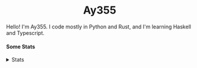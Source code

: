 <h1 align="center"><b>Ay355</b></h1>


Hello! I'm Ay355. I code mostly in Python and Rust, and I'm learning Haskell and Typescript.


#### Some Stats


<details>
<summary>Stats</summary>
<br>
 
<a href="https://github.com/Ay-355">
 <img align="center" src="https://github-readme-stats.vercel.app/api?username=Ay-355&theme=tokyonight&show_icons=true&count_private=true&hide_border=true" />
</a><a href="https://github.com/Ay-355">
  <img align="center" src="https://github-readme-stats.vercel.app/api/top-langs/?username=Ay-355&hide=toml,yaml,cmake&layout=compact&langs_count=8&theme=tokyonight&hide_border=true" />
</a>

 
&nbsp; <!-- Space character to put some space between the different stat types. -->

 
<!--START_SECTION:waka-->
**🐱 My GitHub Data** 

> 🏆 3 Contributions in the Year 2022
 > 
> 📦 1.7 kB Used in GitHub's Storage 
 > 
> 🚫 Not Opted to Hire
 > 
> 📜 13 Public Repositories 
 > 
> 🔑 3 Private Repositories  
 > 
**I'm a Night 🦉** 

```text
🌞 Morning    22 commits     █░░░░░░░░░░░░░░░░░░░░░░░░   7.26% 
🌆 Daytime    126 commits    ██████████░░░░░░░░░░░░░░░   41.58% 
🌃 Evening    147 commits    ████████████░░░░░░░░░░░░░   48.51% 
🌙 Night      8 commits      ░░░░░░░░░░░░░░░░░░░░░░░░░   2.64%

```
📅 **I'm Most Productive on Monday** 

```text
Monday       54 commits     ████░░░░░░░░░░░░░░░░░░░░░   17.82% 
Tuesday      39 commits     ███░░░░░░░░░░░░░░░░░░░░░░   12.87% 
Wednesday    33 commits     ██░░░░░░░░░░░░░░░░░░░░░░░   10.89% 
Thursday     48 commits     ████░░░░░░░░░░░░░░░░░░░░░   15.84% 
Friday       48 commits     ████░░░░░░░░░░░░░░░░░░░░░   15.84% 
Saturday     47 commits     ████░░░░░░░░░░░░░░░░░░░░░   15.51% 
Sunday       34 commits     ██░░░░░░░░░░░░░░░░░░░░░░░   11.22%

```


📊 **This Week I Spent My Time On** 

```text
💬 Programming Languages: 
Python                   2 hrs 42 mins       ██████████░░░░░░░░░░░░░░░   43.2% 
Lua                      2 hrs 18 mins       █████████░░░░░░░░░░░░░░░░   36.94% 
Text                     21 mins             █░░░░░░░░░░░░░░░░░░░░░░░░   5.61% 
Rust                     15 mins             █░░░░░░░░░░░░░░░░░░░░░░░░   4.14% 
Markdown                 13 mins             █░░░░░░░░░░░░░░░░░░░░░░░░   3.56%

🔥 Editors: 
Neovim                   6 hrs 15 mins       █████████████████████████   100.0%

🐱‍💻 Projects: 
schoolwork               2 hrs 40 mins       ██████████░░░░░░░░░░░░░░░   42.61% 
nvim                     1 hr 59 mins        ████████░░░░░░░░░░░░░░░░░   31.92% 
Unknown Project          42 mins             ██░░░░░░░░░░░░░░░░░░░░░░░   11.27% 
telescope.nvim           37 mins             ██░░░░░░░░░░░░░░░░░░░░░░░   9.92% 
cdeez                    9 mins              ░░░░░░░░░░░░░░░░░░░░░░░░░   2.44%

💻 Operating System: 
Windows                  6 hrs 15 mins       █████████████████████████   100.0%

```

**I Mostly Code in Python** 

```text
Python                   8 repos             ██████████████████░░░░░░░   72.73% 
HTML                     1 repo              ██░░░░░░░░░░░░░░░░░░░░░░░   9.09% 
C++                      1 repo              ██░░░░░░░░░░░░░░░░░░░░░░░   9.09% 
Rust                     1 repo              ██░░░░░░░░░░░░░░░░░░░░░░░   9.09%

```



 Last Updated on 06/01/2022
<!--END_SECTION:waka-->
</details>

